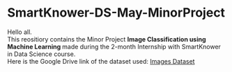 # SmartKnower-DS-May-MinorProject
Hello all. <br>
This reositiory contains the Minor Project <b> Image Classification using Machine Learning </b> made during the 2-month Internship with SmartKnower in Data Science course. <br>
Here is the Google Drive link of the dataset used:
<a href="https://drive.google.com/drive/folders/1R8pkDvCnYs6xK_QLJElNuHMXugxoJfTi?usp=sharing">Images Dataset</a>
